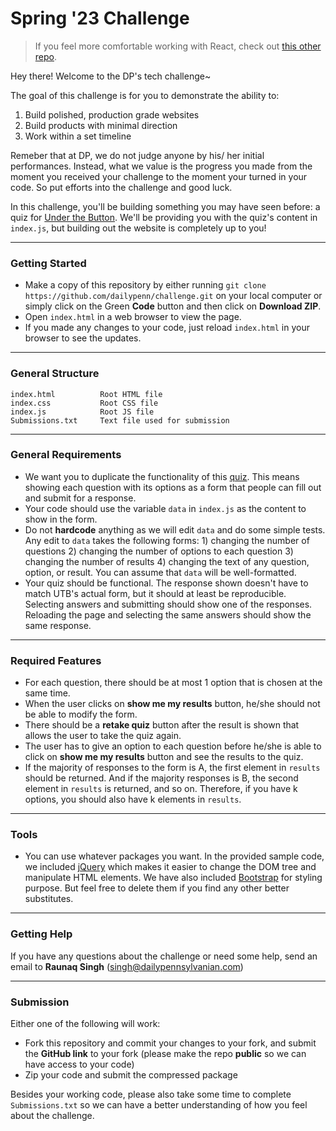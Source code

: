 # Spring '23 Challenge

> If you feel more comfortable working with React, check out [this other repo](https://github.com/dailypenn/challenge-react).

Hey there! Welcome to the DP's tech challenge~

The goal of this challenge is for you to demonstrate the ability to:

1. Build polished, production grade websites
2. Build products with minimal direction
3. Work within a set timeline

Remeber that at DP, we do not judge anyone by his/ her initial performances. Instead, what we value is the progress you made from the moment you received your challenge to the moment your turned in your code. So put efforts into the challenge and good luck.

In this challenge, you'll be building something you may have seen before:
a quiz for [Under the Button](https://www.underthebutton.com/article/2020/01/parents-obligated-talk). We'll be providing you with the quiz's content in `index.js`, but building out the website is completely up to you!

---

### Getting Started
- Make a copy of this repository by either running `git clone https://github.com/dailypenn/challenge.git` on your local computer or simply click on the Green **Code** button and then click on **Download ZIP**.
- Open `index.html` in a web browser to view the page.
- If you made any changes to your code, just reload `index.html` in your browser to see the updates.

---

### General Structure

```
index.html          Root HTML file
index.css           Root CSS file
index.js            Root JS file
Submissions.txt     Text file used for submission
```

---

### General Requirements
- We want you to duplicate the functionality of this [quiz](https://www.underthebutton.com/article/2020/01/parents-obligated-talk). This means showing each question with its options as a form that people can fill out and submit for a response.
- Your code should use the variable `data` in `index.js` as the content to show in the form.
- Do not **hardcode** anything as we will edit `data` and do some simple tests. Any edit to `data` takes the following forms: 1) changing the number of questions 2) changing the number of options to each question 3) changing the number of results 4) changing the text of any question, option, or result. You can assume that `data` will be well-formatted.
- Your quiz should be functional. The response shown doesn't have to match UTB's actual form, but it should at least be reproducible. Selecting answers and submitting should show one of the responses. Reloading the page and selecting the same answers should show the same response. 

---

### Required Features
- For each question, there should be at most 1 option that is chosen at the same time.
- When the user clicks on **show me my results** button, he/she should not be able to modify the form.
- There should be a **retake quiz** button after the result is shown that allows the user to take the quiz again.
- The user has to give an option to each question before he/she is able to click on **show me my results** button and see the results to the quiz.
- If the majority of responses to the form is A, the first element in `results` should be returned. And if the majority responses is B, the second element in `results` is returned, and so on. Therefore, if you have k options, you should also have k elements in `results`.

---

### Tools
- You can use whatever packages you want. In the provided sample code, we included [jQuery](https://jquery.com/) which makes it easier to change the DOM tree and manipulate HTML elements. We have also included [Bootstrap](https://getbootstrap.com/) for styling purpose. But feel free to delete them if you find any other better substitutes.

---

### Getting Help
If you have any questions about the challenge or need some help, send an email to **Raunaq Singh** (singh@dailypennsylvanian.com)

---

### Submission
Either one of the following will work:
- Fork this repository and commit your changes to your fork, and submit the **GitHub link** to your fork (please make the repo **public** so we can have access to your code)
- Zip your code and submit the compressed package

Besides your working code, please also take some time to complete `Submissions.txt` so we can have a better understanding of how you feel about the challenge.
